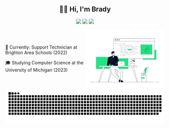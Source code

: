 <h2 align="center" >👋🏽 Hi, I'm Brady </h2>

<p align="center">
  <a href="https://www.linkedin.com/in/braydenbutcher/"><img src="https://img.shields.io/badge/-braydenbutcher-blue?style=flat-square&logo=Linkedin&logoColor=white&link=https://www.linkedin.com/in/braydenbutcher/"></a>
  <a href="https://github.com/bradybutcher"><img src="https://img.shields.io/github/followers/bradybutcher?label=follow&style=social"></a>
  <a href="http://cmaks.dev/"><img src="https://img.shields.io/badge/Website-46a2f1.svg?&style=flat-square&logo=Google-Chrome&logoColor=white&link=http://cmaks.dev/"></a>
</p>

<a href src="https://dribbble.com/shots/9078494-Developer">
  <img align="right" src="rafal-bogdan.gif" width="50%">
</a>

<br><br>

🚗 Currently: Support Technician at Brighton Area Schools (2022)

🎓 Studying Computer Science at the University of Michigan (2023)

<img align="center" src="github-user-contribution.svg"/>
